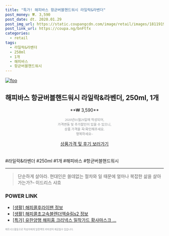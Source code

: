 ```yaml
--- 
title: "특가! 해피바스 항균버블핸드워시 라일락&라벤더" 
post_money: ₩. 3,590 
post_date: dt. 2020.01.29 
post_img_url: https://static.coupangcdn.com/image/retail/images/18119193745115-f0225e2c-f669-4b6a-a578-a211a903f7ee.jpg 
post_link_url: https://coupa.ng/bnFtfx 
categories: 
  - retail 
tags: 
  - 라일락&라벤더 
  - 250ml 
  - 1개 
  - 해피바스 
  - 항균버블핸드워시 
--- 
```

[![foo](https://static.coupangcdn.com/image/retail/images/18119193745115-f0225e2c-f669-4b6a-a578-a211a903f7ee.jpg)](https://coupa.ng/bnFtfx) 

## 해피바스 항균버블핸드워시 라일락&라벤더, 250ml, 1개 
<p style="text-align: center;">**₩ 3,590**</p> 
<p style="text-align: center;"><span style="color: #898c8f; font-family: Georgia,Times,serif; font-size: 0.75em;">2020년01월29일에 작성되어, <br>가격변동 및 추가할인이 있을 수 있으니,<br> 상품 가격을 꼭!확인해주세요.<br>행복하세요~</span> 
</p>	 
<div markdown="0" style="text-align: center;"><a href="https://coupa.ng/bnFtfx" class="btn btn--success">상품가격 및 후기 보러가기</a></div> 
<br><br> 
  #라일락&라벤더 #250ml #1개 #해피바스 #항균버블핸드워시 
<hr> 

> 단순하게 살아라. 현대인은 쓸데없는 절차와 일 때문에 얼마나 복잡한 삶을 살아가는가?– 이드리스 샤흐 


### POWER LINK

* <a href="https://blog.naver.com/sakai111/221759285010" target="_blank"> [생활] 해피콜후라이팬 정보 </a>
* <a href="https://blog.naver.com/santokki14/221765945911" target="_blank"> [생활] 해피콜초고속블렌더엑슬림s2 정보 </a>
* <a href="https://blog.naver.com/sakai111/221790260168" target="_blank">[특가] 유한양행 해피홈 크리넥스 밀착가드 황사마스크 ...</a>

<span style="color: #898c8f; font-family: Georgia,Times,serif; font-size: 0.55em;">파트너스활동으로 작성자에게 일정액의 커미션이 제공될수 있습니다.</span> 
